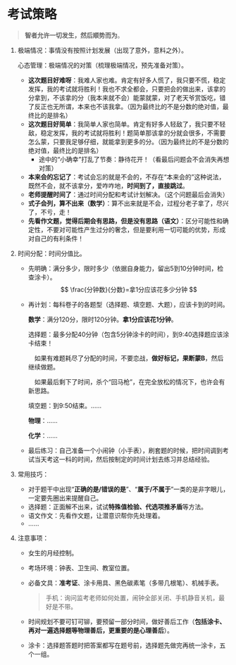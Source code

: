 

# 考试策略



> **智者允许一切发生，然后顺势而为**。



1. 极端情况：事情没有按照计划发展（出现了意外，意料之外）。

   心态管理：极端情况的对策（梳理极端情况，预先准备对策）。

   - **这次题目好难呀**：我难人家也难。肯定有好多人慌了，我只要不慌，稳定发挥，我的考试就将胜利！我也不求全都会，只要把会的做出来，该拿的分拿到，不该拿的分（我本来就不会）能蒙就蒙，对了老天爷赏饭吃，错了反正也无所谓，本来也不该我拿。（因为最终比的不是分数的绝对值，最终比的是排名）
   - **这次题目好简单**：我简单人家也简单。肯定有好多人轻敌了，我只要不轻敌，稳定发挥，我的考试就将胜利！题简单那该拿的分就会很多，不需要怎么蒙，只要我足够仔细，就能拿到更多的分。（因为最终比的不是分数的绝对值，最终比的是排名）
     - 途中的“小确幸”打乱了节奏：静待花开！（看最后问题会不会消失再想对策）
   - **本来会的忘记了**：考试会忘的就是不会的，不存在“本来会的”这种说法，既然不会，就不该拿分，爱咋咋地，**时间到了，直接跳过**。
   - **老师提醒时间了**：通过时间分配和考试计划解决。（这个问题最后会消失）
   - **式子会列，算不出来（数学）**：算不出来就是不会，过程分老子拿了，尽兴了，不亏，走！
   - **先看作文题，觉得后期会有思路，但是没有思路（语文）**：区分可能性和确定性，不要对可能性产生过分的奢念，但是要利用一切可能的优势，形成对自己的有利条件！

2. 时间分配：时间分值比。

   - 先明确：满分多少，限时多少（依据自身能力，留出5到10分钟时间，检查涂卡）。
     $$
     \frac{分钟数}{分数}=拿1分应该花多少分钟
     $$

   - 再计划：每科卷子的各题型（选择题、填空题、大题），应该卡到的时间。

     **数学**：满分120分，限时120分钟。**拿1分应该花1分钟**。

     选择题：最多分配40分钟（包含5分钟涂卡的时间），到9:40选择题应该涂卡结束！

     　如果有难题耗尽了分配的时间，不要恋战，**做好标记，果断蒙B**，然后继续做题。

     　如果最后剩下了时间，杀个“回马枪”，在完全放松的情况下，也许会有新思路。
     
     填空题：到9:50结束。……
     
     **物理**：……
     
     **化学**：……

   - 最后练习：自己准备一个小闹钟（小手表），刷套题的时候，把时间调到考试当天考这一科的时间，然后按制定的时间计划去练习并总结经验。

3. 常用技巧：

   - 对于题干中出现“**正确的是/错误的是**”、“**属于/不属于**”一类的是非字眼儿，一定要先圈出来提醒自己。
   - 选择题：正面解不出来，试试**特殊值检验、代选项推矛盾**等方法。
   - 语文作文：先看作文题，让潜意识帮你先处理着。
   - ……

4. 注意事项：

   - 女生的月经控制。

   - 考场环境：钟表、卫生间、教室位置。

   - 必备文具：**准考证**、涂卡用具、黑色碳素笔（多带几根笔）、机械手表。

     > 手机：询问监考老师如何处置，闹钟全部关闭、手机静音关机，最好是不带。

   - 时间规划不要可钉可铆，要预留一部分时间，做好善后工作（**包括涂卡、再对一遍选择题等物理善后，更重要的是心理善后**）。

   - 涂卡：选择题答题时把答案都写在题号前，选择题先做完再统一涂卡，五个一组。
